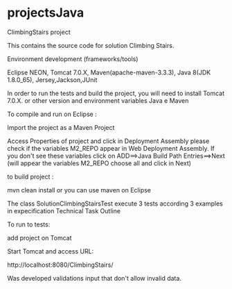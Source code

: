 # projectsJava


ClimbingStairs project

This contains the source code for solution Climbing Stairs.

Environment development (frameworks/tools)

Eclipse NEON, Tomcat 7.0.X, Maven(apache-maven-3.3.3), Java 8(JDK 1.8.0_65), Jersey,Jackson,JUnit

In order to run the tests and build the project, you will need to install Tomcat 7.0.X. or other version and environment variables Java e Maven

To compile and run on Eclipse :

Import the project as a Maven Project

Access Properties of project and click in Deployment Assembly please check if
the variables M2_REPO appear in Web Deployment Assembly. If you don't see these variables
click on ADD==>Java Build Path Entries==>Next (will appear the variables M2_REPO choose all and click in Next) 

to build project :

mvn clean install 
or you can use maven on Eclipse

The class SolutionClimbingStairsTest execute 3 tests according 
3 examples in expecification Technical Task Outline

To run to tests:

add project on Tomcat 

Start Tomcat and access URL:

http://localhost:8080/ClimbingStairs/

Was developed validations input that don't allow invalid data.

